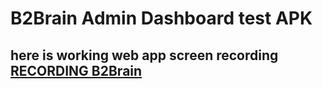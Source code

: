 <h1> B2Brain Admin Dashboard test APK</h1>

<h2> here is working web app screen recording <a href="https://watch.screencastify.com/v/PyAohfnw33M8qmGAREic"> RECORDING B2Brain </a> </h2>
